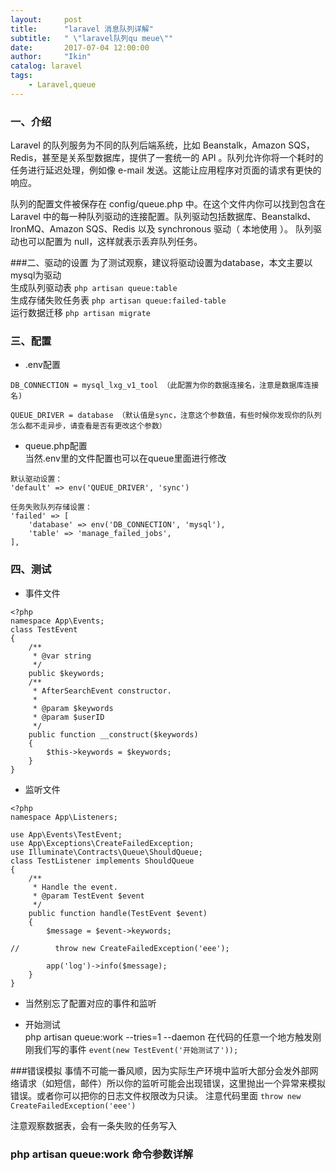 ```yaml
---
layout:     post
title:      "laravel 消息队列详解"
subtitle:   " \"laravel队列qu meue\""
date:       2017-07-04 12:00:00
author:     "Ikin"
catalog: laravel
tags:
    - Laravel,queue
---
```


### 一、介绍
Laravel 的队列服务为不同的队列后端系统，比如 Beanstalk，Amazon SQS，Redis，甚至是关系型数据库，提供了一套统一的 API 。队列允许你将一个耗时的任务进行延迟处理，例如像 e-mail 发送。这能让应用程序对页面的请求有更快的响应。

队列的配置文件被保存在 config/queue.php 中。在这个文件内你可以找到包含在 Laravel 中的每一种队列驱动的连接配置。队列驱动包括数据库、Beanstalkd、IronMQ、Amazon SQS、Redis 以及 synchronous 驱动（ 本地使用 ）。 队列驱动也可以配置为 null，这样就表示丢弃队列任务。

###二、驱动的设置
为了测试观察，建议将驱动设置为database，本文主要以mysql为驱动  
生成队列驱动表     `php artisan queue:table`  
生成存储失败任务表  `php artisan queue:failed-table`  
运行数据迁移       `php artisan migrate`

### 三、配置
* .env配置  

```
DB_CONNECTION = mysql_lxg_v1_tool （此配置为你的数据连接名，注意是数据库连接名)

QUEUE_DRIVER = database （默认值是sync，注意这个参数值，有些时候你发现你的队列怎么都不走异步，请查看是否有更改这个参数）
```
* queue.php配置  
当然.env里的文件配置也可以在queue里面进行修改

```
默认驱动设置：  
'default' => env('QUEUE_DRIVER', 'sync') 

任务失败队列存储设置：  
'failed' => [
    'database' => env('DB_CONNECTION', 'mysql'),
    'table' => 'manage_failed_jobs',
],
```

### 四、测试
* 事件文件

```
<?php
namespace App\Events;
class TestEvent
{
    /**
     * @var string
     */
    public $keywords;
    /**
     * AfterSearchEvent constructor.
     *
     * @param $keywords
     * @param $userID
     */
    public function __construct($keywords)
    {
        $this->keywords = $keywords;
    }
}
```
* 监听文件

```
<?php
namespace App\Listeners;

use App\Events\TestEvent;
use App\Exceptions\CreateFailedException;
use Illuminate\Contracts\Queue\ShouldQueue;
class TestListener implements ShouldQueue
{
    /**
     * Handle the event.
     * @param TestEvent $event
     */
    public function handle(TestEvent $event)
    {
        $message = $event->keywords;

//        throw new CreateFailedException('eee');

        app('log')->info($message);
    }
}
```
* 当然别忘了配置对应的事件和监听

* 开始测试  
php artisan queue:work --tries=1 --daemon
在代码的任意一个地方触发刚刚我们写的事件 `event(new TestEvent('开始测试了'));`

###错误模拟
事情不可能一番风顺，因为实际生产环境中监听大部分会发外部网络请求（如短信，邮件）所以你的监听可能会出现错误，这里抛出一个异常来模拟错误。或者你可以把你的日志文件权限改为只读。
注意代码里面 `throw new CreateFailedException('eee')`

注意观察数据表，会有一条失败的任务写入

### php artisan queue:work 命令参数详解


